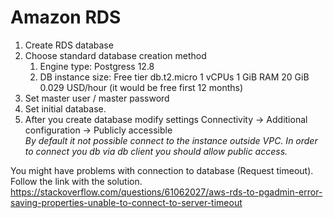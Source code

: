 # Amazon RDS
1. Create RDS database
2. Choose standard database creation method
    1. Engine type: Postgress 12.8
    2. DB instance size: Free tier db.t2.micro 1 vCPUs 1 GiB RAM 20 GiB 0.029 USD/hour (it would be free first 12 months)
3. Set master user / master password
4. Set initial database.
5. After you create database modify settings
   Connectivity -> Additional configuration -> Publicly accessible <br>
   _By default it not possible connect to the instance outside VPC. In order to connect you db via db client you should allow public access._

You might have problems with connection to database (Request timeout). Follow the link with the solution.
https://stackoverflow.com/questions/61062027/aws-rds-to-pgadmin-error-saving-properties-unable-to-connect-to-server-timeout
